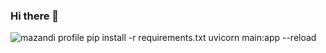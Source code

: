 ### Hi there 👋
![mazandi profile](http://mazandi.herokuapp.com/api?handle={handle}&theme=warm)
pip install -r requirements.txt
uvicorn main:app --reload
